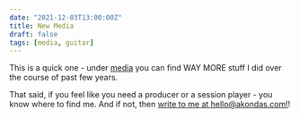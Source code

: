 ```yaml
---
date: "2021-12-03T13:00:00Z"
title: New Media
draft: false
tags: [media, guitar]
---
```


This is a quick one - under [media](https://akondas.com/media/) you can find WAY MORE stuff I did over the course of past few years.

That said, if you feel like you need a producer or a session player - you know where to find me. And if not, then [write to me at hello@akondas.com!](mailto:hello@akondas.com)!
